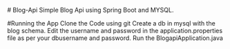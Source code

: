 <p># Blog-Api
Simple Blog Api using Spring Boot and MYSQL.
</p>

<p>#Running the App
Clone the Code using git
Create a db in mysql with the blog schema.
Edit the username and password in the application.properties file as per your dbusername and password.
Run the BlogapiApplication.java 
